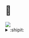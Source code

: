 
<link rel="stylesheet" href="https://yoshiyuki-140.github.io/static/css/my_github_readme.css">

# 🎴
<a href="https://skillicons.dev">
  <img src="https://skillicons.dev/icons?i=git,vim,python,django,vscode" />
</a>

<details>
  <summary><span class="status">:shipit:</span></summary>
  <div>
    <div>
      <a href="">
        <img
          src="https://github-readme-stats.vercel.app/api?username=yoshiyuki-140&theme=blueberry&count_private=true&hide_border=true&line_height=20"
          alt="GithubStats">
      </a>
    </div>
    <div>
      <a href="">
        <img
          src="https://github-readme-stats.vercel.app/api/top-langs/?username=yoshiyuki-140&layout=compact&theme=blueberry&count_private=true&hide_border=true"
          alt="TopLang">
      </a>
    </div>
  </div>
</details>

